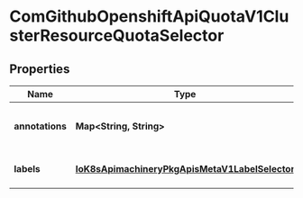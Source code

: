 
# ComGithubOpenshiftApiQuotaV1ClusterResourceQuotaSelector

## Properties
Name | Type | Description | Notes
------------ | ------------- | ------------- | -------------
**annotations** | **Map&lt;String, String&gt;** | AnnotationSelector is used to select projects by annotation. |  [optional]
**labels** | [**IoK8sApimachineryPkgApisMetaV1LabelSelector**](IoK8sApimachineryPkgApisMetaV1LabelSelector.md) | LabelSelector is used to select projects by label. |  [optional]




